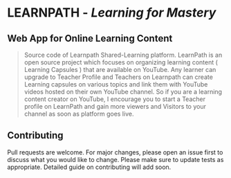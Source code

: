 # LEARNPATH - *Learning for Mastery*

## Web App for Online Learning Content

> Source code of Learnpath Shared-Learning platform. LearnPath is an open source project which focuses on organizing learning content ( Learning Capsules ) that are available on YouTube. Any learner can upgrade to Teacher Profile and Teachers on Learnpath can create Learning capsules on various topics and link them with YouTube videos hosted on their own YouTube channel. So if you are a learning content creator on YouTube, I encourage you to start a Teacher profile on LearnPath and gain more viewers and Visitors to your channel as soon as platform goes live.

## Contributing

Pull requests are welcome. For major changes, please open an issue first to discuss what you would like to change.
Please make sure to update tests as appropriate. Detailed guide on contributing will add soon.
